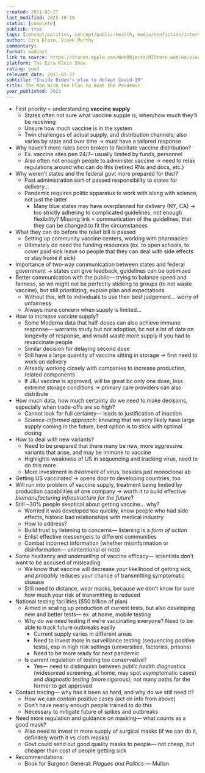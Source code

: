 ```yaml
---
created: 2021-01-27
last_modified: 2025-10-15
status: [complete]
publish: true
tags: [concept/politics, concept/public-health, media/nonfiction/interview, type/notes]
author: Ezra Klein, Vivek Murthy
commentary:
format: podcast
link_to_source: https://itunes.apple.com/WebObjects/MZStore.woa/wa/viewPodcast?id=1548604447&i=1000506589963
platform: The Ezra Klein Show
rating: good
relevant_date: 2021-01-27
subtitle: "Inside Biden's plan to defeat Covid-19"
title: The Man With the Plan to Beat the Pandemic
year_published: 2021
---
```


- First priority = understanding **vaccine supply**
    - States often not sure what vaccine supple is, when/how much they’ll be receiving
    - Unsure how much vaccine is in the system
    - Twin challenges of actual supply, and distribution channels; also varies by state and over time → must have a tailored response
- Why haven’t more rules been broken to facilitate vaccine distribution?
    - Ex. vaccine sites pen 24/7– usually limited by funds, personnel
    - Also often not enough people to administer vaccine → need to relax regulations around who can do this (retired RNs and docs, etc.)
- Why weren’t states and the federal govt more prepared for this!?
    - Past administration sort of passed responsibility to states for delivery...
    - Pandemic requires politic apparatus to work with along with science, not just the latter
        - Many blue states may have overplanned for delivery (NY, CA) → too strictly adhering to complicated guidelines, not enough flexibility? Missing link = communication of the guidelines, that they can be changed to fit the circumstances
- What they can do before the relief bill is passed
    - Setting up community vaccine centers, working with pharmacies
    - Ultimately do need the funding resources (ex. to open schools, to cover paid sick leave so people that they can deal with side effects or stay home if sick)
- Importance of two-way communication between states and federal government → states can give feedback, guidelines can be optimized
- Better communication with the public— trying to balance speed and fairness, so we might not be perfectly sticking to groups (to not waste vaccine), but still prioritizing, explain plan and expectations
    - Without this, left to individuals to use their best judgement... worry of unfairness
    - Always more concern when supply is limited...
- How to increase vaccine supply?
    - Some Moderna data that half-doses can also achieve immune response— warrants study but not adoption, bc not a lot of data on longevity of response, and would waste more supply if you had to revaccinate people
    - Similar decision for delaying second dose
    - Still have a large quantity of vaccine sitting in storage → first need to work on delivery
    - Already working closely with companies to increase production, related components
    - If J&J vaccine is approved, will be great bc only one dose, less extreme storage conditions → primary care providers can also distribute
- How much data, how much certainty do we need to make decisions, especially when trade-offs are so high?
    - Cannot look for full certainty— leads to justification of inaction
    - *Science-informed approach:* knowing that we very likely have large supply coming in the future, best option is to stick with optimal dosing
- How to deal with new variants?
    - Need to be prepared that there many be new, more aggressive variants that arise, and may be immune to vaccine
    - Highlights weakness of US in sequencing and tracking virus, need to do this more
    - More investment in *treatment* of virus, besides just monoclonal ab
- Getting US vaccinated → opens door to developing countries, too
- Will run into problem of vaccine supply, treatment being limited by production capabilities of one company → worth it to build effective *biomanufacturing infrastructure for the future*?
- Still ~30% people skeptical about getting vaccine... why?
    - Worried it was developed too quickly, know people who had side effects, historic bad relationships with medical industry
    - How to address?
    - Build trust by listening to concerns— listening is a *form of action*
    - Enlist effective messengers to different communities
    - Combat incorrect information (whether misinformation or disinformation— unintentional or not))
- Some hesitancy and *underselling* of vaccine efficacy— scientists don’t want to be accused of misleading
    - We know that vaccine will decrease *your* likelihood of getting sick, and *probably* reduces your chance of transmitting symptomatic disease
    - Still need to distance, wear masks, because we don’t know for sure how much your risk of transmitting is reduced
- National testing facilities ($50 billion of plan)
    - Aimed in scaling up production of current tests, but also developing new and better tests— ex. at home, mobile testing
    - Why do we need testing if we’re vaccinating everyone? Need to be able to track future outbreaks easily
        - Current supply varies in different areas
        - Need to invest more in surveillance testing (sequencing positive tests), esp in high risk settings (universities, factories, prisons)
        - Need to be more ready for next pandemic
    - Is current regulation of testing too conservative?
        - Yes— need to distinguish between *public health diagnostics* (widespread screening, at home, may spot asymptomatic cases) and *diagnostic testing* (more rigorous); not many paths for the former to get approved
- Contact tracing— why has it been so hard, and why do we still need it?
    - How we can *contain* positive cases (act on info from above)
    - Don’t have nearly enough people trained to do this
    - Necessary to mitigate future of spikes and outbreaks
- Need more regulation and guidance on masking— what counts as a good mask?
    - Also need to invest in more supply of surgical masks (if we can do it, definitely worth it vs cloth masks)
    - Govt could send out good quality masks to people— not cheap, but cheaper than cost of people getting sick
- Recommendations:
    - Book for Surgeon General: *Plagues and Politics —* Mullan
